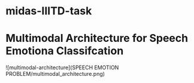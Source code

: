 # midas-IIITD-task

# Multimodal Architecture for Speech Emotiona Classifcation
![multimodal-architecture](SPEECH EMOTION PROBLEM/multimodal_architecture.png)
